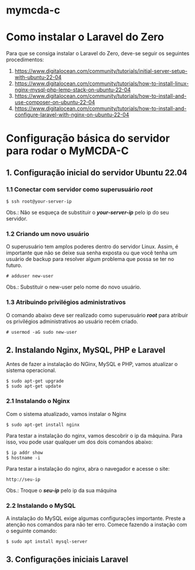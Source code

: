 # mymcda-c

# Como instalar o Laravel do Zero
Para que se consiga instalar o Laravel do Zero, deve-se seguir os seguintes procedimentos:
1) https://www.digitalocean.com/community/tutorials/initial-server-setup-with-ubuntu-22-04
2) https://www.digitalocean.com/community/tutorials/how-to-install-linux-nginx-mysql-php-lemp-stack-on-ubuntu-22-04
3) https://www.digitalocean.com/community/tutorials/how-to-install-and-use-composer-on-ubuntu-22-04
4) https://www.digitalocean.com/community/tutorials/how-to-install-and-configure-laravel-with-nginx-on-ubuntu-22-04

# Configuração básica do servidor para rodar o MyMCDA-C
## 1. Configuração inicial do servidor Ubuntu 22.04
### 1.1 Conectar com servidor como superusuário _root_
```Linux
$ ssh root@your-server-ip
```
Obs.: Não se esqueça de substituir o ***_your-server-ip_*** pelo ip do seu servidor.

### 1.2 Criando um novo usuário
O superusuário tem amplos poderes dentro do servidor Linux. Assim, é importante que não se deixe sua senha exposta ou que você tenha um usuário de backup para resolver algum problema que possa se ter no futuro.

```
# adduser new-user
```
Obs.: Substituir o new-user pelo nome do novo usuário.

### 1.3 Atribuindo privilégios administrativos
O comando abaixo deve ser realizado como superusuário ***root*** para atribuir os privilégios administrativos ao usuário recém criado.

```
# usermod -aG sudo new-user
```

## 2. Instalando Nginx, MySQL, PHP e Laravel
Antes de fazer a instalação do NGinx, MySQL e PHP, vamos atualizar o sistema operacional.

```
$ sudo apt-get upgrade
$ sudo apt-get update
```

### 2.1 Instalando o Nginx
Com o sistema atualizado, vamos instalar o Nginx

```
$ sudo apt-get install nginx
```

Para testar a instalação do nginx, vamos descobrir o ip da máquina. Para isso, vou pode usar qualquer um dos dois comandos abaixo:

```
$ ip addr show
$ hostname -i
```

Para testar a instalação do nginx, abra o navegador e acesse o site:

```
http://seu-ip
```
Obs.: Troque o ***seu-ip*** pelo ip da sua máquina

### 2.2 Instalando o MySQL
A instalação do MySQL exige algumas configurações importante. Preste a atenção nos comandos para não ter erro.
Comece fazendo a instação com o seguinte comando:

```
$ sudo apt install mysql-server
```



## 3. Configurações iniciais Laravel
